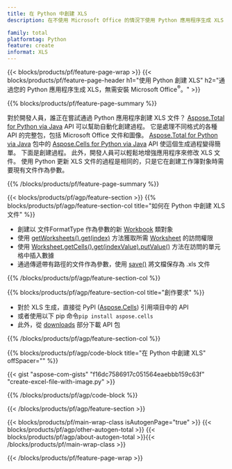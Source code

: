 ```yaml
---
title: 在 Python 中創建 XLS
description: 在不使用 Microsoft Office 的情況下使用 Python 應用程序生成 XLS 文件。 

family: total
platformtag: Python
feature: create
informat: XLS
---
```

{{< blocks/products/pf/feature-page-wrap >}}
{{< blocks/products/pf/feature-page-header h1="使用 Python 創建 XLS" h2="通過您的 Python 應用程序生成 XLS，無需安裝 Microsoft Office<sup>&reg;</sup>。" >}}

{{% blocks/products/pf/feature-page-summary %}}

對於開發人員，誰正在嘗試通過 Python 應用程序創建 XLS 文件？ [Aspose.Total for Python via Java](https://products.aspose.com/total/python-java/) API 可以幫助自動化創建過程。 它是處理不同格式的各種 API 的完整包，包括 Microsoft Office 文件和圖像。 [Aspose.Total for Python via Java](https://products.aspose.com/total/python-java/) 包中的 [Aspose.Cells for Python via Java](https://products.aspose.com/cells/python-java/) API 使這個生成過程變得簡單。 下面是創建過程。 此外，開發人員可以輕鬆地增強應用程序來修改 XLS 文件。 使用 Python 更新 XLS 文件的過程是相同的，只是它在創建工作簿對象時需要現有文件作為參數。

{{% /blocks/products/pf/feature-page-summary %}}

{{< blocks/products/pf/agp/feature-section >}}
{{% blocks/products/pf/agp/feature-section-col title="如何在 Python 中創建 XLS 文件" %}}

- 創建以 文件FormatType 作為參數的新 [Workbook](https://reference.aspose.com/cells/python/asposecells.api/Workbook) 類對象
- 使用 [getWorksheets().get(index)](https://reference.aspose.com/cells/python/asposecells.api/workbook#Worksheets) 方法獲取所需 [Worksheet](https://reference.aspose.com/cells/python/asposecells.api/Worksheet) 的訪問權限
- 使用 [Worksheet.getCells().get(indexValue).putValue()](https://reference.aspose.com/cells/python/asposecells.api/worksheet#Cells) 方法在訪問的單元格中插入數據
- 通過傳遞帶有路徑的文件作為參數，使用 [save()](https://reference.aspose.com/cells/python/asposecells.api/workbook#save(java.lang.String)) 將文檔保存為 .xls 文件

{{% /blocks/products/pf/agp/feature-section-col %}}

{{% blocks/products/pf/agp/feature-section-col title="創作要求" %}}

- 對於 XLS 生成，直接從 PyPI ([Aspose.Cells](https://pypi.org/project/aspose-cells/)) 引用項目中的 API
- 或者使用以下 pip 命令```pip install aspose.cells``` 
- 此外，從 [downloads](https://releases.aspose.com/cells/python-java) 部分下載 API 包 

{{% /blocks/products/pf/agp/feature-section-col %}}

{{% blocks/products/pf/agp/code-block title="在 Python 中創建 XLS" offSpacer="" %}}

{{< gist "aspose-com-gists" "f16dc7586917c051564eaebbb159c63f" "create-excel-file-with-image.py" >}}

{{% /blocks/products/pf/agp/code-block %}}

{{< /blocks/products/pf/agp/feature-section >}}

{{< blocks/products/pf/main-wrap-class isAutogenPage="true" >}}
{{< blocks/products/pf/agp/other-autogen-total >}}
{{< blocks/products/pf/agp/about-autogen-total >}}{{< /blocks/products/pf/main-wrap-class >}}

{{< /blocks/products/pf/feature-page-wrap >}}